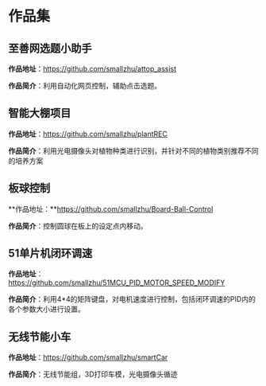 # 作品集



## 至善网选题小助手

**作品地址**：https://github.com/smallzhu/attop_assist

**作品简介**：利用自动化网页控制，辅助点击选题。





## 智能大棚项目

**作品地址**：https://github.com/smallzhu/plantREC

**作品简介**：利用光电摄像头对植物种类进行识别，并针对不同的植物类别推荐不同的培养方案



## 板球控制

**作品地址：**https://github.com/smallzhu/Board-Ball-Control

**作品简介**：控制圆球在板上的设定点内移动。



## 51单片机闭环调速

**作品地址**：https://github.com/smallzhu/51MCU_PID_MOTOR_SPEED_MODIFY

**作品简介**：利用4*4的矩阵键盘，对电机速度进行控制，包括闭环调速的PID内的各个参数大小进行设置。





## 无线节能小车

**作品地址**：https://github.com/smallzhu/smartCar

**作品简介**：无线节能组，3D打印车模，光电摄像头循迹




